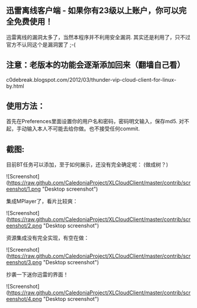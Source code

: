 迅雷离线客户端 - 如果你有23级以上账户，你可以完全免费使用！
---
迅雷离线的漏洞太多了，当然本程序并不利用安全漏洞. 
其实还是利用了，只不过官方不认同这个是漏洞罢了 ;-(

注意：**老版本**的功能会逐渐添加回来（翻墙自己看）
---
c0debreak.blogspot.com/2012/03/thunder-vip-cloud-client-for-linux-by.html

使用方法：
---

首先在Preferences里面设置你的用户名和密码，密码明文输入，保存md5.
对不起，手动输入本人不可能去给你做。也不接受任何commit.

截图:
---

目前BT任务可以添加，至于如何展示，还没有完全确定呢：
(做成树？)

![Screenshot] (https://raw.github.com/CaledoniaProject/XLCloudClient/master/contrib/screenshot/1.png "Desktop screenshot")

集成MPlayer了，看片比较爽：

![Screenshot] (https://raw.github.com/CaledoniaProject/XLCloudClient/master/contrib/screenshot/2.png "Desktop screenshot")

资源集成没有完全实现，有空在做：

![Screenshot] (https://raw.github.com/CaledoniaProject/XLCloudClient/master/contrib/screenshot/3.png "Desktop screenshot")

抄袭一下迷你迅雷的界面！

![Screenshot] (https://raw.github.com/CaledoniaProject/XLCloudClient/master/contrib/screenshot/4.png "Desktop screenshot")
